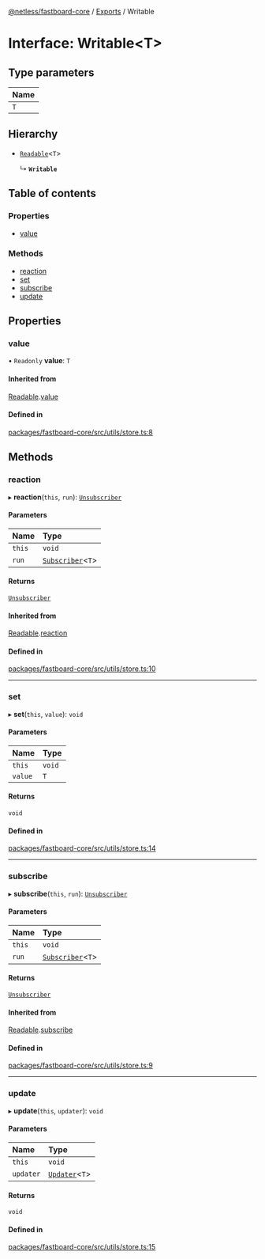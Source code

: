 [@netless/fastboard-core](../README.md) / [Exports](../modules.md) / Writable

# Interface: Writable<T\>

## Type parameters

| Name |
| :------ |
| `T` |

## Hierarchy

- [`Readable`](Readable.md)<`T`\>

  ↳ **`Writable`**

## Table of contents

### Properties

- [value](Writable.md#value)

### Methods

- [reaction](Writable.md#reaction)
- [set](Writable.md#set)
- [subscribe](Writable.md#subscribe)
- [update](Writable.md#update)

## Properties

### value

• `Readonly` **value**: `T`

#### Inherited from

[Readable](Readable.md).[value](Readable.md#value)

#### Defined in

[packages/fastboard-core/src/utils/store.ts:8](https://github.com/netless-io/fastboard/blob/c480e1b/packages/fastboard-core/src/utils/store.ts#L8)

## Methods

### reaction

▸ **reaction**(`this`, `run`): [`Unsubscriber`](../modules.md#unsubscriber)

#### Parameters

| Name | Type |
| :------ | :------ |
| `this` | `void` |
| `run` | [`Subscriber`](../modules.md#subscriber)<`T`\> |

#### Returns

[`Unsubscriber`](../modules.md#unsubscriber)

#### Inherited from

[Readable](Readable.md).[reaction](Readable.md#reaction)

#### Defined in

[packages/fastboard-core/src/utils/store.ts:10](https://github.com/netless-io/fastboard/blob/c480e1b/packages/fastboard-core/src/utils/store.ts#L10)

___

### set

▸ **set**(`this`, `value`): `void`

#### Parameters

| Name | Type |
| :------ | :------ |
| `this` | `void` |
| `value` | `T` |

#### Returns

`void`

#### Defined in

[packages/fastboard-core/src/utils/store.ts:14](https://github.com/netless-io/fastboard/blob/c480e1b/packages/fastboard-core/src/utils/store.ts#L14)

___

### subscribe

▸ **subscribe**(`this`, `run`): [`Unsubscriber`](../modules.md#unsubscriber)

#### Parameters

| Name | Type |
| :------ | :------ |
| `this` | `void` |
| `run` | [`Subscriber`](../modules.md#subscriber)<`T`\> |

#### Returns

[`Unsubscriber`](../modules.md#unsubscriber)

#### Inherited from

[Readable](Readable.md).[subscribe](Readable.md#subscribe)

#### Defined in

[packages/fastboard-core/src/utils/store.ts:9](https://github.com/netless-io/fastboard/blob/c480e1b/packages/fastboard-core/src/utils/store.ts#L9)

___

### update

▸ **update**(`this`, `updater`): `void`

#### Parameters

| Name | Type |
| :------ | :------ |
| `this` | `void` |
| `updater` | [`Updater`](../modules.md#updater)<`T`\> |

#### Returns

`void`

#### Defined in

[packages/fastboard-core/src/utils/store.ts:15](https://github.com/netless-io/fastboard/blob/c480e1b/packages/fastboard-core/src/utils/store.ts#L15)
